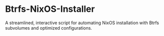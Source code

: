 # Btrfs-NixOS-Installer
A streamlined, interactive script for automating NixOS installation with Btrfs subvolumes and optimized configurations.
